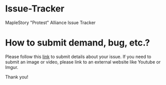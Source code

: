 # Issue-Tracker
MapleStory "Protest" Alliance Issue Tracker

# How to submit demand, bug, etc.?
Please follow this [link](https://gitreports.com/issue/CodeSammich/Maple-Alliance) to submit details about your issue. If you need to submit an image or video, please link to an external website like Youtube or Imgur.

Thank you!
